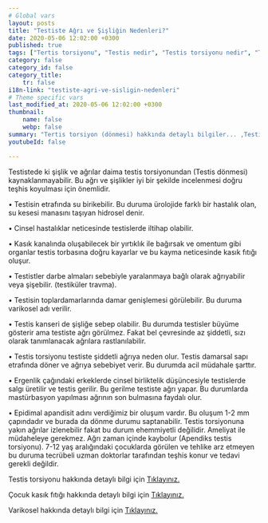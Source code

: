 ```yaml
---
# Global vars
layout: posts
title: "Testiste Ağrı ve Şişliğin Nedenleri?"
date: 2020-05-06 12:02:00 +0300
published: true
tags: ["Tertis torsiyonu", "Testis nedir", "Testis torsiyonu nedir", "Testis torsiyonu testis kanseri", "testis torsiyonu tipi", "Testis torsiyonu erken müdahale", "Testis torsiyonu teşhis", "Testis torsiyonu tedavi", "Testis torsiyonu ameliyat" , "testis dönmesi", "testis torsiyonu ne zaman", "testis torsiyonu neden", "testis torsiyonu acil", "testis torsiyonu belirti", "testis torsiyonu ultrasonografi", "testis torsiyonu tipi" , "testis torsiyonu tedavi", "testis torsiyonu çözüm", "testis dönmesi ameliyatı", "testis dönmesi tedavi"]
category: false
category_id: false
category_title:
    tr: false
i18n-link: "testiste-agri-ve-sisligin-nedenleri"
# Theme specific vars
last_modified_at: 2020-05-06 12:02:00 +0300
thumbnail:
    name: false
    webp: false
summary: "Tertis torsiyon (dönmesi) hakkında detaylı bilgiler... ,Testis nedir?, Testiste ağrı ve şişliklerin nedenleri? , Testis torsiyonu nedir?, Testis torsiyonu testis kanseriyle birlikte olur mu? , Kaç tip testis torsiyon vardır? , Testis torsiyonunda erken müdahale? , Testis torsiyonu teşhisi ve tedavisi, Testis torsiyonu ameliyatı"
youtubeId: false

---
```






Testistede ki şişlik ve ağrılar daima testis torsiyonundan (Testis dönmesi) kaynaklanmayabilir. Bu ağrı ve şişlikler iyi bir şekilde incelenmesi doğru teşhis koyulması için önemlidir.

•	Testisin etrafında su birikebilir. Bu duruma ürolojide farklı bir hastalık olan, su kesesi manasını taşıyan hidrosel denir.

•	Cinsel hastalıklar neticesinde testislerde iltihap olabilir.

•	Kasık kanalında oluşabilecek bir yırtıklık ile bağırsak ve omentum gibi organlar testis torbasına doğru kayarlar ve bu kayma neticesinde kasık fıtığı oluşur.

•	Testistler darbe almaları sebebiyle yaralanmaya bağlı olarak ağrıyabilir veya şişebilir.  (testiküler travma).

•	Testisin toplardamarlarında damar genişlemesi görülebilir. Bu duruma varikosel adı verilir.

•	Testis kanseri de şişliğe sebep olabilir. Bu durumda testisler büyüme gösterir ama testiste ağrı görülmez. Fakat bel çevresinde az şiddetli, sızı olarak tanımlanacak ağrılara rastlanılabilir.

•	Testis torsiyonu testiste şiddetli ağrıya neden olur. Testis damarsal sapı etrafında döner ve ağrıya sebebiyet verir. Bu durumda acil müdahale şarttır.

•	Ergenlik çağındaki erkeklerde cinsel birliktelik düşüncesiyle testislerde salgı üretilir ve testis gerilir. Bu gerilme testiste ağrı yapar. Bu durumlarda mastürbasyon yapılması ağrının son bulmasına faydalı olur.

•	Epidimal apandisit adını verdiğimiz bir oluşum vardır. Bu oluşum 1-2 mm çapındadır ve burada da dönme durumu saptanabilir. Testis torsiyonuna yakın ağrılar izlenebilir fakat bu durum ehemmiyetli değilidir. Ameliyat ile müdaheleye gerekmez. Ağrı zaman içinde kaybolur (Apendiks testis torsiyonu). 7-12 yaş aralığındaki çocuklarda görülen ve tehlike arz etmeyen bu duruma tecrübeli uzman doktorlar tarafından teşhis konur ve tedavi gerekli değildir.

Testis torsiyonu hakkında detaylı bilgi için [Tıklayınız.](https://www.onoluroloji.com/testis-torsiyonu)

Çocuk kasık fıtığı hakkında detaylı bilgi için [Tıklayınız.](https://www.onoluroloji.com/cocuk-kasik-fitigi)

Varikosel hakkında detaylı bilgi için [Tıklayınız.](https://www.onoluroloji.com/varikosel)
